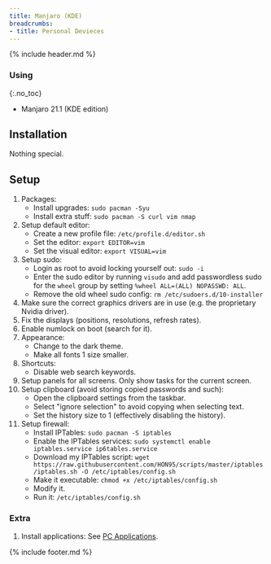 ```yaml
---
title: Manjaro (KDE)
breadcrumbs:
- title: Personal Devieces
---
```

{% include header.md %}

### Using
{:.no_toc}

- Manjaro 21.1 (KDE edition)

## Installation

Nothing special.

## Setup

1. Packages:
    - Install upgrades: `sudo pacman -Syu`
    - Install extra stuff: `sudo pacman -S curl vim nmap`
1. Setup default editor:
    - Create a new profile file: `/etc/profile.d/editor.sh`
    - Set the editor: `export EDITOR=vim`
    - Set the visual editor: `export VISUAL=vim`
1. Setup sudo:
    - Login as root to avoid locking yourself out: `sudo -i`
    - Enter the sudo editor by running `visudo` and add passwordless sudo for the `wheel` group by setting `%wheel ALL=(ALL) NOPASSWD: ALL`.
    - Remove the old wheel sudo config: `rm /etc/sudoers.d/10-installer`
1. Make sure the correct graphics drivers are in use (e.g. the proprietary Nvidia driver).
1. Fix the displays (positions, resolutions, refresh rates).
1. Enable numlock on boot (search for it).
1. Appearance:
   - Change to the dark theme.
   - Make all fonts 1 size smaller.
1. Shortcuts:
   - Disable web search keywords.
1. Setup panels for all screens. Only show tasks for the current screen.
1. Setup clipboard (avoid storing copied passwords and such):
    - Open the clipboard settings from the taskbar.
    - Select "ignore selection" to avoid copying when selecting text.
    - Set the history size to 1 (effectively disabling the history).
1. Setup firewall:
    - Install IPTables: `sudo pacman -S iptables`
    - Enable the IPTables services: `sudo systemctl enable iptables.service ip6tables.service`
    - Download my IPTables script: `wget https://raw.githubusercontent.com/HON95/scripts/master/iptables/iptables.sh -O /etc/iptables/config.sh`
    - Make it executable: `chmod +x /etc/iptables/config.sh`
    - Modify it.
    - Run it: `/etc/iptables/config.sh`

### Extra

1. Install applications: See [PC Applications](/personal-devices/applications/).

{% include footer.md %}
